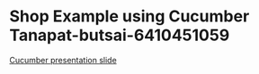 # Shop Example using Cucumber Tanapat-butsai-6410451059

[Cucumber presentation slide](https://github.com/ladyusa/cucumber-atm/blob/master/cucumber.pdf)

